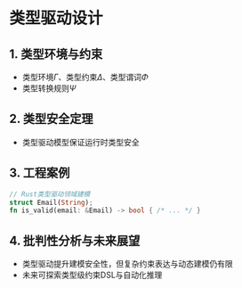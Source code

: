 # 类型驱动设计

## 1. 类型环境与约束

- 类型环境$\Gamma$、类型约束$\Delta$、类型谓词$\Phi$
- 类型转换规则$\Psi$

## 2. 类型安全定理

- 类型驱动模型保证运行时类型安全

## 3. 工程案例

```rust
// Rust类型驱动领域建模
struct Email(String);
fn is_valid(email: &Email) -> bool { /* ... */ }
```

## 4. 批判性分析与未来展望

- 类型驱动提升建模安全性，但复杂约束表达与动态建模仍有限
- 未来可探索类型级约束DSL与自动化推理
